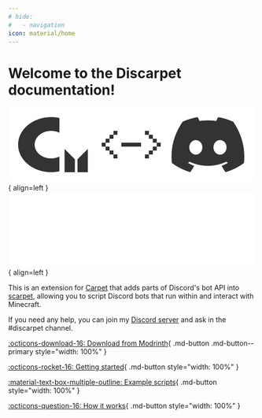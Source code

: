 ```yaml
---
# hide:
#   - navigation
icon: material/home
---
```



# Welcome to the Discarpet documentation!

![Discarpet logo](/assets/visual-light.svg#only-light){ align=left }
![Discarpet logo](/assets/visual-dark.svg#only-dark){ align=left }

This is an extension for [Carpet](https://modrinth.com/mod/carpet)
that adds parts of Discord's bot API into [scarpet](https://github.com/gnembon/fabric-carpet/wiki/Scarpet),
allowing you to script Discord bots that run within and interact with Minecraft.

If you need any help, you can join my [Discord server](https://discord.gg/etTDQAVSgt)
and ask in the #discarpet channel.

[:octicons-download-16: Download from Modrinth](https://modrinth.com/mod/discarpet){ .md-button .md-button--primary style="width: 100%" }

[:octicons-rocket-16: Getting started](/setup.md){ .md-button style="width: 100%" }

[:material-text-box-multiple-outline: Example scripts](/examples/chat.md){ .md-button style="width: 100%" }

[:octicons-question-16: How it works](/how-it-works.md){ .md-button style="width: 100%" }